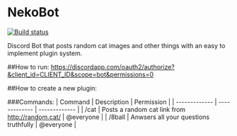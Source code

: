 # NekoBot
[![Build status](https://ci.appveyor.com/api/projects/status/fjlpei28tsfwfd1i?svg=true)](https://ci.appveyor.com/project/dreanor/nekobot)

Discord Bot that posts random cat images and other things with an easy to implement plugin system.

##How to run:
https://discordapp.com/oauth2/authorize?&client_id=CLIENT_ID&scope=bot&permissions=0

##How to create a new plugin:

###Commands:
| Command | Description | Permission |
| ------------- | ------------- | ------------- |
| /cat  | Posts a random cat link from http://random.cat/  | @everyone |
| /8ball | Anwsers all your questions truthfully | @everyone |
